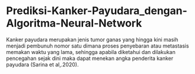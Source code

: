 # Prediksi-Kanker-Payudara_dengan-Algoritma-Neural-Network
Kanker payudara merupakan jenis tumor ganas yang hingga kini masih menjadi pembunuh nomor satu dimana proses penyebaran atau metastasis memakan waktu yang lama, sehingga apabila diketahui dan dilakukan pencegahan sejak dini maka dapat menekan angka penderita kanker payudara (Sarina et al,.2020). 
